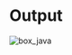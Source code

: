 <h1>Output</h1>


![box_java](https://user-images.githubusercontent.com/81542559/158304337-a2361dd7-1249-45fa-bac2-37e9b50452a6.png)
